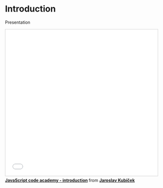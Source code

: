 # Introduction

Presentation

<iframe src="//www.slideshare.net/slideshow/embed_code/key/1ZzlhWncVRLDap" width="595" height="485" frameborder="0" marginwidth="0" marginheight="0" scrolling="no" style="border:1px solid #CCC; border-width:1px; margin-bottom:5px; max-width: 100%;" allowfullscreen> </iframe> <div style="margin-bottom:5px"> <strong> <a href="//www.slideshare.net/JaroslavKubek/javascript-code-academy-introduction" title="JavaScript code academy - introduction" target="_blank">JavaScript code academy - introduction</a> </strong> from <strong><a target="_blank" href="//www.slideshare.net/JaroslavKubek">Jaroslav Kubíček</a></strong> </div>